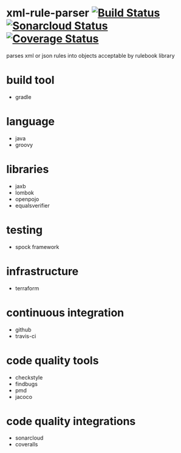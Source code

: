 # xml-rule-parser [![Build Status](https://travis-ci.org/lapots/xml-rule-parser.svg?branch=master)](https://travis-ci.org/lapots/xml-rule-parser) [![Sonarcloud Status](https://sonarcloud.io/api/project_badges/measure?project=com.lapots.breed.rule:xml-rule-parser&metric=alert_status#.svg)](https://sonarcloud.io/dashboard?id=com.lapots.breed.rule:xml-rule-parser) [![Coverage Status](https://img.shields.io/coveralls/github/lapots/xml-rule-parser.svg)](https://coveralls.io/github/lapots/xml-rule-parser?branch=master)
parses xml or json rules into objects acceptable by rulebook library

# build tool
- gradle
# language
- java
- groovy
# libraries
- jaxb
- lombok
- openpojo
- equalsverifier
# testing
- spock framework
# infrastructure
- terraform
# continuous integration
- github
- travis-ci
# code quality tools
- checkstyle
- findbugs
- pmd
- jacoco
# code quality integrations
- sonarcloud
- coveralls
   
